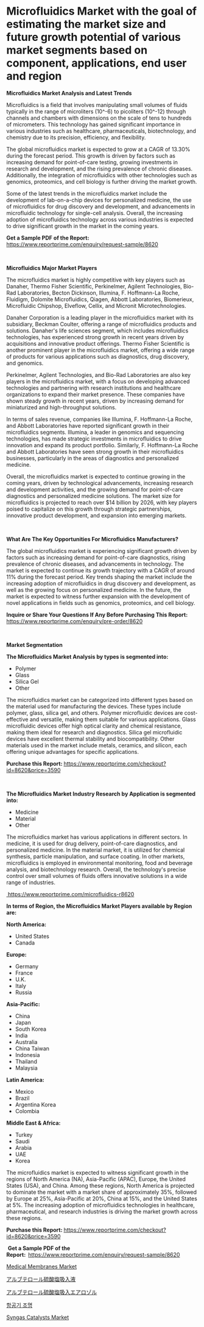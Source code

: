 <p><h1>Microfluidics Market with the goal of estimating the market size and future growth potential of various market segments based on component, applications, end user and region</h1></p><p><strong>Microfluidics Market Analysis and Latest Trends</strong></p>
<p><p>Microfluidics is a field that involves manipulating small volumes of fluids typically in the range of microliters (10^-6) to picoliters (10^-12) through channels and chambers with dimensions on the scale of tens to hundreds of micrometers. This technology has gained significant importance in various industries such as healthcare, pharmaceuticals, biotechnology, and chemistry due to its precision, efficiency, and flexibility.</p><p>The global microfluidics market is expected to grow at a CAGR of 13.30% during the forecast period. This growth is driven by factors such as increasing demand for point-of-care testing, growing investments in research and development, and the rising prevalence of chronic diseases. Additionally, the integration of microfluidics with other technologies such as genomics, proteomics, and cell biology is further driving the market growth.</p><p>Some of the latest trends in the microfluidics market include the development of lab-on-a-chip devices for personalized medicine, the use of microfluidics for drug discovery and development, and advancements in microfluidic technology for single-cell analysis. Overall, the increasing adoption of microfluidics technology across various industries is expected to drive significant growth in the market in the coming years.</p></p>
<p><strong>Get a Sample PDF of the Report:&nbsp;</strong> <a href="https://www.reportprime.com/enquiry/request-sample/8620">https://www.reportprime.com/enquiry/request-sample/8620</a></p>
<p>&nbsp;</p>
<p><strong>Microfluidics Major Market Players</strong></p>
<p><p>The microfluidics market is highly competitive with key players such as Danaher, Thermo Fisher Scientific, Perkinelmer, Agilent Technologies, Bio-Rad Laboratories, Becton Dickinson, Illumina, F. Hoffmann-La Roche, Fluidigm, Dolomite Microfluidics, Qiagen, Abbott Laboratories, Biomerieux, Microfluidic Chipshop, Elveflow, Cellix, and Micronit Microtechnologies.</p><p>Danaher Corporation is a leading player in the microfluidics market with its subsidiary, Beckman Coulter, offering a range of microfluidics products and solutions. Danaher's life sciences segment, which includes microfluidics technologies, has experienced strong growth in recent years driven by acquisitions and innovative product offerings. Thermo Fisher Scientific is another prominent player in the microfluidics market, offering a wide range of products for various applications such as diagnostics, drug discovery, and genomics.</p><p>Perkinelmer, Agilent Technologies, and Bio-Rad Laboratories are also key players in the microfluidics market, with a focus on developing advanced technologies and partnering with research institutions and healthcare organizations to expand their market presence. These companies have shown steady growth in recent years, driven by increasing demand for miniaturized and high-throughput solutions.</p><p>In terms of sales revenue, companies like Illumina, F. Hoffmann-La Roche, and Abbott Laboratories have reported significant growth in their microfluidics segments. Illumina, a leader in genomics and sequencing technologies, has made strategic investments in microfluidics to drive innovation and expand its product portfolio. Similarly, F. Hoffmann-La Roche and Abbott Laboratories have seen strong growth in their microfluidics businesses, particularly in the areas of diagnostics and personalized medicine.</p><p>Overall, the microfluidics market is expected to continue growing in the coming years, driven by technological advancements, increasing research and development activities, and the growing demand for point-of-care diagnostics and personalized medicine solutions. The market size for microfluidics is projected to reach over $14 billion by 2026, with key players poised to capitalize on this growth through strategic partnerships, innovative product development, and expansion into emerging markets.</p></p>
<p>&nbsp;</p>
<p><strong>What Are The Key Opportunities For Microfluidics Manufacturers?</strong></p>
<p><p>The global microfluidics market is experiencing significant growth driven by factors such as increasing demand for point-of-care diagnostics, rising prevalence of chronic diseases, and advancements in technology. The market is expected to continue its growth trajectory with a CAGR of around 11% during the forecast period. Key trends shaping the market include the increasing adoption of microfluidics in drug discovery and development, as well as the growing focus on personalized medicine. In the future, the market is expected to witness further expansion with the development of novel applications in fields such as genomics, proteomics, and cell biology.</p></p>
<p><strong>Inquire or Share Your Questions If Any Before Purchasing This Report:</strong> <a href="https://www.reportprime.com/enquiry/pre-order/8620">https://www.reportprime.com/enquiry/pre-order/8620</a></p>
<p>&nbsp;</p>
<p><strong>Market Segmentation</strong></p>
<p><strong>The Microfluidics Market Analysis by types is segmented into:</strong></p>
<p><ul><li>Polymer</li><li>Glass</li><li>Silica Gel</li><li>Other</li></ul></p>
<p><p>The microfluidics market can be categorized into different types based on the material used for manufacturing the devices. These types include polymer, glass, silica gel, and others. Polymer microfluidic devices are cost-effective and versatile, making them suitable for various applications. Glass microfluidic devices offer high optical clarity and chemical resistance, making them ideal for research and diagnostics. Silica gel microfluidic devices have excellent thermal stability and biocompatibility. Other materials used in the market include metals, ceramics, and silicon, each offering unique advantages for specific applications.</p></p>
<p><strong>Purchase this Report:&nbsp;</strong><a href="https://www.reportprime.com/checkout?id=8620&price=3590">https://www.reportprime.com/checkout?id=8620&price=3590</a></p>
<p>&nbsp;</p>
<p><strong>The Microfluidics Market Industry Research by Application is segmented into:</strong></p>
<p><ul><li>Medicine</li><li>Material</li><li>Other</li></ul></p>
<p><p>The microfluidics market has various applications in different sectors. In medicine, it is used for drug delivery, point-of-care diagnostics, and personalized medicine. In the material market, it is utilized for chemical synthesis, particle manipulation, and surface coating. In other markets, microfluidics is employed in environmental monitoring, food and beverage analysis, and biotechnology research. Overall, the technology's precise control over small volumes of fluids offers innovative solutions in a wide range of industries.</p></p>
<p><a href="https://www.reportprime.com/microfluidics-r8620">&nbsp;https://www.reportprime.com/microfluidics-r8620</a></p>
<p><strong>In terms of Region, the Microfluidics Market Players available by Region are:</strong></p>
<p>
    <p> <strong> North America: </strong>
        <ul>
            <li>United States</li>
            <li>Canada</li>
        </ul>
        </p> 
    <p> <strong> Europe: </strong>
        <ul>
            <li>Germany</li>
            <li>France</li>
            <li>U.K.</li>
            <li>Italy</li>
            <li>Russia</li>
        </ul>
        </p> 
    <p> <strong> Asia-Pacific: </strong>
        <ul>
            <li>China</li>
            <li>Japan</li>
            <li>South Korea</li>
            <li>India</li>
            <li>Australia</li>
            <li>China Taiwan</li>
            <li>Indonesia</li>
            <li>Thailand</li>
            <li>Malaysia</li>
        </ul>
        </p> 
    <p> <strong> Latin America: </strong>
        <ul>
            <li>Mexico</li>
            <li>Brazil</li>
            <li>Argentina Korea</li>
            <li>Colombia</li>
        </ul>
        </p> 
    <p> <strong> Middle East & Africa: </strong>
        <ul>
            <li>Turkey</li>
            <li>Saudi</li>
            <li>Arabia</li>
            <li>UAE</li>
            <li>Korea</li>
        </ul>
    </p>
    </p>
<p><p>The microfluidics market is expected to witness significant growth in the regions of North America (NA), Asia-Pacific (APAC), Europe, the United States (USA), and China. Among these regions, North America is projected to dominate the market with a market share of approximately 35%, followed by Europe at 25%, Asia-Pacific at 20%, China at 15%, and the United States at 5%. The increasing adoption of microfluidics technologies in healthcare, pharmaceutical, and research industries is driving the market growth across these regions.</p></p>
<p><strong>Purchase this Report: </strong><a href="https://www.reportprime.com/checkout?id=8620&price=3590">https://www.reportprime.com/checkout?id=8620&price=3590</a></p>
<p>&nbsp;<strong>Get a Sample PDF of the Report:&nbsp;&nbsp;</strong><a href="https://www.reportprime.com/enquiry/request-sample/8620">https://www.reportprime.com/enquiry/request-sample/8620</a></p>
<p><strong></strong></p>
<p><p><a href="https://github.com/josesg55/Market-Research-Report-List-2/blob/main/medical-membranes-market.md">Medical Membranes Market</a></p><p><a href="https://github.com/ddwcuskozol07187/Market-Research-Report-List-1/blob/main/898384523045.md">アルブテロール硫酸塩吸入液</a></p><p><a href="https://github.com/xtkhtofdt934839/Market-Research-Report-List-1/blob/main/204947123044.md">アルブテロール硫酸塩吸入エアロゾル</a></p><p><a href="https://github.com/PercyHagernes9778/Market-Research-Report-List-1/blob/main/918696321053.md">항공기 조명</a></p><p><a href="https://issuu.com/reportprime-2/docs/syngas-catalysts-market-size-2030.pptx">Syngas Catalysts Market</a></p></p>